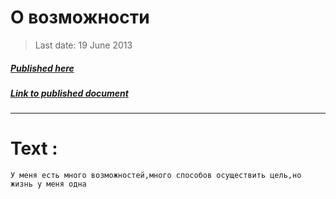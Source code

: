 # О возможности

> Last date: 19 June 2013
##### [Published here](http://vk.com/zimnurov_mf)
##### [Link to published document](https://vk.com/wall-52918906_41)
___

# Text :

```
У меня есть много возможностей,много способов осуществить цель,но жизнь у меня одна
```
